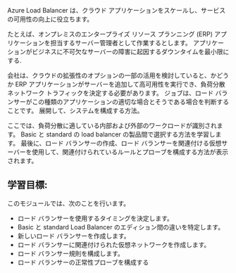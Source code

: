 Azure Load Balancer は、クラウド アプリケーションをスケールし、サービスの可用性の向上に役立ちます。

たとえば、オンプレミスのエンタープライズ リソース プランニング (ERP) アプリケーションを担当するサーバー管理者として作業するとします。 アプリケーションがビジネスに不可欠なサーバーの障害に起因するダウンタイムを最小限にする.

会社は、クラウドの拡張性のオプションの一部の活用を検討していると、かどうか ERP アプリケーションがサーバーを追加して高可用性を実行でき、負荷分散ネットワーク トラフィックを決定する必要があります。 ジョブは、ロード バランサーがこの種類のアプリケーションの適切な場合とそうである場合を判断することです。 展開して、システムを構成する方法。

ここでは、負荷分散に適している内部および外部のワークロードが識別されます。 Basic と standard の load balancer の製品間で選択する方法を学習します。 最後に、ロード バランサーの作成、ロード バランサーを関連付ける仮想サーバーを使用して、関連付けられているルールとプローブを構成する方法が表示されます。

## <a name="learning-objectives"></a>学習目標:

このモジュールでは、次のことを行います。
- ロード バランサーを使用するタイミングを決定します。
- Basic と standard Load Balancer のエディション間の違いを特定します。
- 新しいロード バランサーを作成します。
- ロード バランサーに関連付けられた仮想ネットワークを作成します。
- ロード バランサー規則を構成します。
- ロード バランサーの正常性プローブを構成する